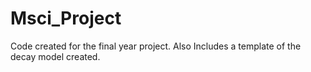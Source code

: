# Msci_Project
Code created for the final year project. Also Includes a template of the decay model created.
